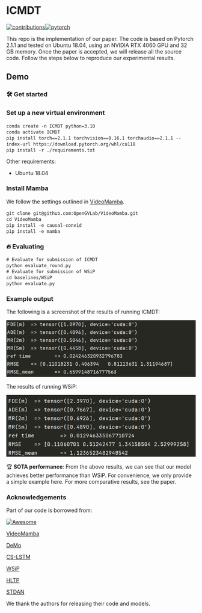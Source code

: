 # ICMDT

[![contributions](https://img.shields.io/badge/Contributions-welcome-297D1E)](#contributing)[![pytorch](https://img.shields.io/badge/PyTorch-2.1-blue.svg)](https://pytorch.org/)

This repo is the implementation of our paper. The code is based on Pytorch 2.1.1 and tested on Ubuntu 18.04, using an NVIDIA RTX 4060 GPU and 32 GB memory.  Once the paper is accepted, we will release all the source code. Follow the steps below to reproduce our experimental results.

## Demo

### 🛠️ Get started

### Set up a new virtual environment

```
conda create -n ICMDT python=3.10
conda activate ICMDT
pip install torch==2.1.1 torchvision==0.16.1 torchaudio==2.1.1 --index-url https://download.pytorch.org/whl/cu118
pip install -r ./requirements.txt
```

Other requirements:

- Ubuntu 18.04

### Install Mamba

We follow the settings outlined in [VideoMamba](https://github.com/OpenGVLab/VideoMamba).

```
git clone git@github.com:OpenGVLab/VideoMamba.git
cd VideoMamba
pip install -e causal-conv1d
pip install -e mamba
```

### 🔥 Evaluating

```
# Evaluate for submission of ICMDT
python evaluate_round.py
# Evaluate for submission of WSiP
cd baselines/WSiP
python evaluate.py
```

### Example output
The following is a screenshot of the results of running ICMDT:

![image](pics/result_ICMDT.png)

The results of running WSiP:

![](pics/result_WSiP.png)

:trophy: **SOTA performance**: From the above results, we can see that our model achieves better performance than WSiP. For convenience, we only provide a simple example here. For more comparative results, see the paper.

### Acknowledgements

Part of our code is borrowed from:

[![Awesome](https://awesome.re/badge.svg)](https://awesome.re)

[VideoMamba](https://github.com/OpenGVLab/VideoMamba)

[DeMo](https://github.com/fudan-zvg/DeMo.git)

[CS-LSTM](https://github.com/nachiket92/conv-social-pooling)

[WSiP](https://github.com/Chopin0123/WSiP.git)

[HLTP](https://github.com/Petrichor625/HLTP)

[STDAN](https://github.com/xbchen82/stdan)

We thank the authors for releasing their code and models.

